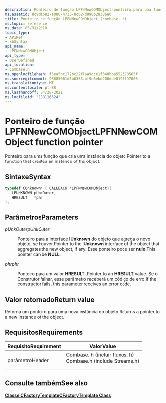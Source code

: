 ```yaml
---
description: Ponteiro de função LPFNNewCOMObject-ponteiro para uma função que cria uma instância do objeto.
ms.assetid: 8c9dab82-a080-4733-8c62-d090b28306e0
title: Ponteiro de função LPFNNewCOMObject (combase. h)
ms.topic: reference
ms.date: 05/31/2018
topic_type:
- APIRef
- kbSyntax
api_name:
- LPFNNewCOMObject
api_type:
- UserDefined
api_location:
- Combase.h
ms.openlocfilehash: f3ea5bc172bc22f7aa9dce1f348bba552520565f
ms.sourcegitcommit: 95685061d5b0333bbf9e6ebd208dde8190f97005
ms.translationtype: MT
ms.contentlocale: pt-BR
ms.lasthandoff: 04/28/2021
ms.locfileid: "108116524"
---
```

# <a name="lpfnnewcomobject-function-pointer"></a><span data-ttu-id="6afbe-103">Ponteiro de função LPFNNewCOMObject</span><span class="sxs-lookup"><span data-stu-id="6afbe-103">LPFNNewCOMObject function pointer</span></span>

<span data-ttu-id="6afbe-104">Ponteiro para uma função que cria uma instância do objeto.</span><span class="sxs-lookup"><span data-stu-id="6afbe-104">Pointer to a function that creates an instance of the object.</span></span>

## <a name="syntax"></a><span data-ttu-id="6afbe-105">Sintaxe</span><span class="sxs-lookup"><span data-stu-id="6afbe-105">Syntax</span></span>


```C++
typedef CUnknown* ( CALLBACK *LPFNNewCOMObject)(
   LPUNKNOWN pUnkOuter,
   HRESULT   *phr
);
```



## <a name="parameters"></a><span data-ttu-id="6afbe-106">Parâmetros</span><span class="sxs-lookup"><span data-stu-id="6afbe-106">Parameters</span></span>

<dl> <dt>

<span data-ttu-id="6afbe-107">*pUnkOuter*</span><span class="sxs-lookup"><span data-stu-id="6afbe-107">*pUnkOuter*</span></span> 
</dt> <dd>

<span data-ttu-id="6afbe-108">Ponteiro para a interface **IUnknown** do objeto que agrega o novo objeto, se houver.</span><span class="sxs-lookup"><span data-stu-id="6afbe-108">Pointer to the **IUnknown** interface of the object that aggregates the new object, if any.</span></span> <span data-ttu-id="6afbe-109">Esse ponteiro pode ser **nulo**.</span><span class="sxs-lookup"><span data-stu-id="6afbe-109">This pointer can be **NULL**.</span></span>

</dd> <dt>

<span data-ttu-id="6afbe-110">*phr*</span><span class="sxs-lookup"><span data-stu-id="6afbe-110">*phr*</span></span> 
</dt> <dd>

<span data-ttu-id="6afbe-111">Ponteiro para um valor **HRESULT** .</span><span class="sxs-lookup"><span data-stu-id="6afbe-111">Pointer to an **HRESULT** value.</span></span> <span data-ttu-id="6afbe-112">Se o Construtor falhar, esse parâmetro receberá um código de erro.</span><span class="sxs-lookup"><span data-stu-id="6afbe-112">If the constructor fails, this parameter receives an error code.</span></span>

</dd> </dl>

## <a name="return-value"></a><span data-ttu-id="6afbe-113">Valor retornado</span><span class="sxs-lookup"><span data-stu-id="6afbe-113">Return value</span></span>

<span data-ttu-id="6afbe-114">Retorna um ponteiro para uma nova instância do objeto.</span><span class="sxs-lookup"><span data-stu-id="6afbe-114">Returns a pointer to a new instance of the object.</span></span>

## <a name="requirements"></a><span data-ttu-id="6afbe-115">Requisitos</span><span class="sxs-lookup"><span data-stu-id="6afbe-115">Requirements</span></span>



| <span data-ttu-id="6afbe-116">Requisito</span><span class="sxs-lookup"><span data-stu-id="6afbe-116">Requirement</span></span> | <span data-ttu-id="6afbe-117">Valor</span><span class="sxs-lookup"><span data-stu-id="6afbe-117">Value</span></span> |
|-------------------|----------------------------------------------------------------------------------------------------------|
| <span data-ttu-id="6afbe-118">parâmetro</span><span class="sxs-lookup"><span data-stu-id="6afbe-118">Header</span></span><br/> | <dl> <span data-ttu-id="6afbe-119"><dt>Combase. h (incluir fluxos. h)</dt></span><span class="sxs-lookup"><span data-stu-id="6afbe-119"><dt>Combase.h (include Streams.h)</dt></span></span> </dl> |



## <a name="see-also"></a><span data-ttu-id="6afbe-120">Consulte também</span><span class="sxs-lookup"><span data-stu-id="6afbe-120">See also</span></span>

<dl> <dt>

[<span data-ttu-id="6afbe-121">**Classe CFactoryTemplate**</span><span class="sxs-lookup"><span data-stu-id="6afbe-121">**CFactoryTemplate Class**</span></span>](cfactorytemplate.md)
</dt> </dl>

 

 




